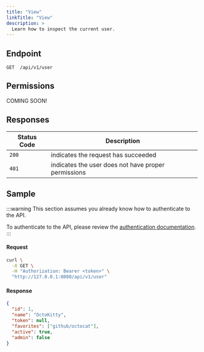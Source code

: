 ```yaml
---
title: "View"
linkTitle: "View"
description: >
  Learn how to inspect the current user.
---
```


## Endpoint

```
GET  /api/v1/user
```

## Permissions

COMING SOON!

## Responses

| Status Code | Description                                         |
| ----------- | --------------------------------------------------- |
| `200`       | indicates the request has succeeded                 |
| `401`       | indicates the user does not have proper permissions |

## Sample

:::warning
This section assumes you already know how to authenticate to the API.

To authenticate to the API, please review the [authentication documentation](/docs/reference/api/authentication.md).
:::

#### Request

```sh
curl \
  -X GET \
  -H "Authorization: Bearer <token>" \
  "http://127.0.0.1:8080/api/v1/user"
```

#### Response

```json
{
  "id": 1,
  "name": "OctoKitty",
  "token": null,
  "favorites": ["github/octocat"],
  "active": true,
  "admin": false
}
```
